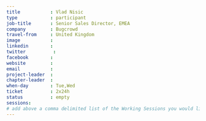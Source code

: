 ```yaml
---
title           : Vlad Nisic
type            : participant
job-title       : Senior Sales Director, EMEA
company         : Bugcrowd
travel-from     : United Kingdom
image           :
linkedin        :
twitter          :
facebook        :
website         :
email           :
project-leader  :
chapter-leader  :
when-day        : Tue,Wed
ticket          : 2x24h
status          : empty
sessions:
# add above a comma delimited list of the Working Sessions you would like to attend (use the session's title)
---
```


<!-- put more details about participant here -->
